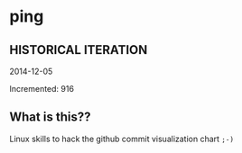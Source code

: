 # ping

## HISTORICAL ITERATION
2014-12-05

Incremented: 916

## What is this?? 
Linux skills to hack the github commit visualization chart `;-)`
